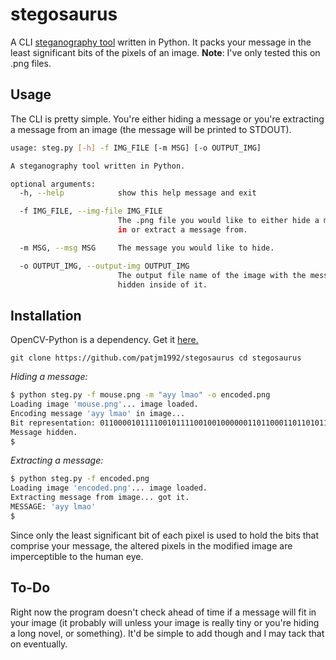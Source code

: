 # stegosaurus

A CLI [steganography tool](https://en.wikipedia.org/wiki/Steganography) written in Python. It packs your message in the least significant bits of the pixels of an image. **Note**: I've only tested this on .png files.

## Usage

The CLI is pretty simple. You're either hiding a message or you're extracting a message from an image (the message will be printed to STDOUT).

```bash
usage: steg.py [-h] -f IMG_FILE [-m MSG] [-o OUTPUT_IMG]

A steganography tool written in Python.

optional arguments:
  -h, --help            show this help message and exit

  -f IMG_FILE, --img-file IMG_FILE
                        The .png file you would like to either hide a message
                        in or extract a message from.

  -m MSG, --msg MSG     The message you would like to hide.

  -o OUTPUT_IMG, --output-img OUTPUT_IMG
                        The output file name of the image with the message
                        hidden inside of it.

```

## Installation

OpenCV-Python is a dependency. Get it [here.](http://docs.opencv.org/2.4/doc/tutorials/introduction/table_of_content_introduction/table_of_content_introduction.html)

`git clone https://github.com/patjm1992/stegosaurus
cd stegosaurus`

_Hiding a message:_
```bash
$ python steg.py -f mouse.png -m "ayy lmao" -o encoded.png
Loading image 'mouse.png'... image loaded.
Encoding message 'ayy lmao' in image...
Bit representation: 011000010111100101111001001000000110110001101101011000010110111100000000
Message hidden.
$
```

_Extracting a message:_
```bash
$ python steg.py -f encoded.png                           
Loading image 'encoded.png'... image loaded.
Extracting message from image... got it.
MESSAGE: 'ayy lmao'
$
```

Since only the least significant bit of each pixel is used to hold the bits that comprise your message, the altered pixels in the modified image are imperceptible to the human eye.

##  To-Do

Right now the program doesn't check ahead of time if a message will fit in your image (it probably will unless your image is really tiny or you're hiding a long novel, or something). It'd be simple to add though and I may tack that on eventually.